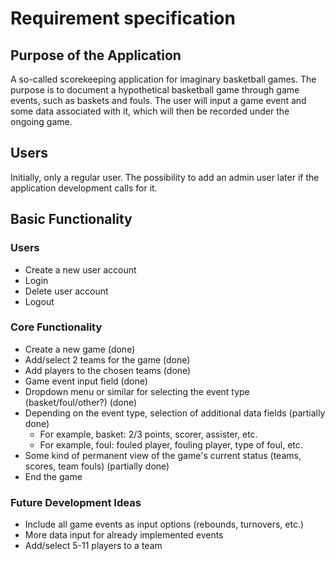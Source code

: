 # Requirement specification
## Purpose of the Application

A so-called scorekeeping application for imaginary basketball games. The purpose is to document a hypothetical basketball game through game events, such as baskets and fouls. The user will input a game event and some data associated with it, which will then be recorded under the ongoing game.

## Users

Initially, only a regular user. The possibility to add an admin user later if the application development calls for it.

## Basic Functionality

### Users
- Create a new user account
- Login
- Delete user account
- Logout

### Core Functionality
- Create a new game (done)  
- Add/select 2 teams for the game (done)  
- Add players to the chosen teams (done)
- Game event input field (done)  
- Dropdown menu or similar for selecting the event type (basket/foul/other?) (done)  
- Depending on the event type, selection of additional data fields (partially done)  
    - For example, basket: 2/3 points, scorer, assister, etc.  
    - For example, foul: fouled player, fouling player, type of foul, etc.  
- Some kind of permanent view of the game's current status (teams, scores, team fouls) (partially done)  
- End the game  

### Future Development Ideas
- Include all game events as input options (rebounds, turnovers, etc.)
- More data input for already implemented events
- Add/select 5-11 players to a team
